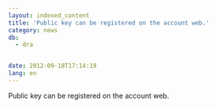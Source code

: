 ```yaml
---
layout: indexed_content
title: 'Public key can be registered on the account web.'
category: news
db:
  - dra


date: 2012-09-18T17:14:19
lang: en
---
```


Public key can be registered on the account web.
